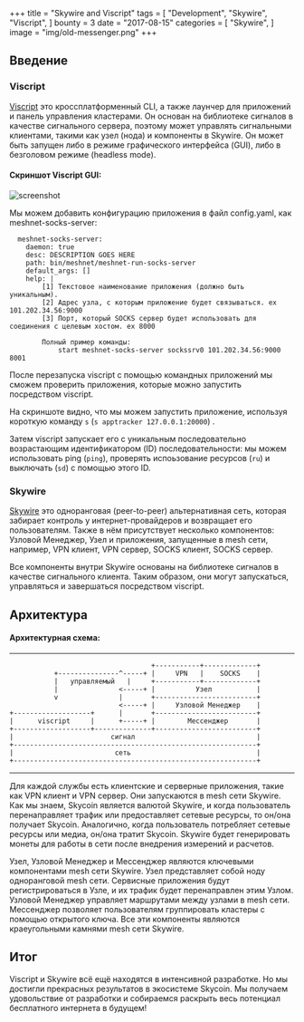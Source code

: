 +++
title = "Skywire and Viscript"
tags = [
    "Development",
    "Skywire",
    "Viscript",
]
bounty = 3
date = "2017-08-15"
categories = [
    "Skywire",
]
image = "img/old-messenger.png"
+++
## Введение

### Viscript

[Viscript](https://github.com/skycoin/viscript) это кроссплатформенный CLI, а также лаунчер для приложений и панель управления кластерами. Он основан на библиотеке сигналов в качестве сигнального сервера, поэтому может управлять сигнальными клиентами, такими как узел (нода) и компоненты в Skywire. Он может быть запущен либо в режиме графического интерфейса (GUI), либо в безголовом режиме (headless mode).

#### Скриншот Viscript GUI:

![screenshot](/img/viscript.jpg)

Мы можем добавить конфигурацию приложения в файл config.yaml, как meshnet-socks-server:

```
  meshnet-socks-server:
    daemon: true
    desc: DESCRIPTION GOES HERE
    path: bin/meshnet/meshnet-run-socks-server
    default_args: []
    help: |
        [1] Текстовое наименование приложения (должно быть уникальным).
        [2] Адрес узла, с которым приложение будет связываться. ex 101.202.34.56:9000
        [3] Порт, который SOCKS сервер будет использовать для соединения с целевым хостом. ex 8000

        Полный пример команды:
            start meshnet-socks-server sockssrv0 101.202.34.56:9000 8001
```

После перезапуска viscript с помощью командных приложений мы сможем проверить приложения, которые можно запустить посредством viscript.

На скриншоте видно, что мы можем запустить приложение, используя короткую команду `s` (`s apptracker 127.0.0.1:20000`) .

Затем viscript запускает его с уникальным последовательно возрастающим идентификатором (ID) последовательности: мы можем использовать ping (`ping`), проверять
испоьзование ресурсов (`ru`) и выключать (`sd`) с помощью этого ID.

### Skywire

[Skywire](https://github.com/skycoin/skywire) это одноранговая (peer-to-peer) альтернативная сеть, которая забирает контроль у интернет-провайдеров и возвращает его пользователям. Также в нём присутствует несколько компонентов: Узловой Менеджер, Узел и приложения, запущенные в mesh сети, например, VPN клиент, VPN сервер, SOCKS клиент, SOCKS сервер.

Все компоненты внутри Skywire основаны на библиотеке сигналов в качестве сигнального клиента. Таким образом, они могут запускаться, управляться и завершаться посредством viscript.

## Архитектура

#### Архитектурная схема:

------

```
                                   +-----------+-------------+
           +---------------^-----+ |     VPN   |    SOCKS    |
           |   управляемый   |     +-----------+-------------+
           |               <-----+ |          Узел           |
           v               |       +-------------------------+
                           <-----+ |     Узловой Менеджер    |
+-------------------+      |       +-------------------------+
|      viscript     |      +-----+ |        Мессенджер       |
+-------------------+--------------+-------------------------+
|                        сигнал                              |
+------------------------------------------------------------+
|                         сеть                               |
+------------------------------------------------------------+
```

------

Для каждой службы есть клиентские и серверные приложения, такие как VPN клиент и VPN сервер. Они запускаются в mesh сети Skywire.
Как мы знаем, Skycoin является валютой Skywire, и когда пользователь перенаправляет трафик или предоставляет сетевые ресурсы, то он/она получает Skycoin. Аналогично, когда пользователь потребляет сетевые ресурсы или медиа, он/она тратит Skycoin. Skywire будет генерировать монеты для работы в сети после внедрения измерений и расчетов.

Узел, Узловой Менеджер и Мессенджер являются ключевыми компонентами mesh сети Skywire. Узел представляет собой ноду одноранговой mesh сети. Сервисные приложения будут регистрироваться в Узле, и их трафик будет перенаправлен этим Узлом. Узловой Менеджер управляет маршрутами между узлами в mesh сети. Мессенджер позволяет пользователям группировать кластеры с помощью открытого ключа. Все эти компоненты являются краеугольными камнями mesh сети Skywire.

## Итог

Viscript и Skywire всё ещё находятся в интенсивной разработке. Но мы достигли прекрасных результатов в экосистеме Skycoin. Мы получаем удовольствие от разработки и собираемся раскрыть весь потенциал бесплатного интернета в будущем!
